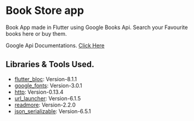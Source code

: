 # Book Store app
 
Book App made in Flutter using Google Books Api. Search your Favourite books here or buy them. 

Google Api Documentations. [Click Here](https://developers.google.com/books/docs/v1/using)

## Libraries & Tools Used.
- [flutter_bloc](https://pub.dev/packages/flutter_bloc/install): Version-8.1.1
- [google_fonts](https://pub.dev/packages/google_fonts): Version-3.0.1
- [http](https://pub.dev/packages/http): Version-0.13.4
- [url_launcher](https://pub.dev/packages/url_launcher): Version-6.1.5
- [readmore](https://pub.dev/packages/readmore): Version-2.2.0
- [json_serializable](https://pub.dev/packages/json_serializable): Version-6.5.1

